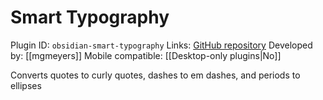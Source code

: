 # Smart Typography

Plugin ID: `obsidian-smart-typography`
Links: [GitHub repository](https://github.com/mgmeyers/obsidian-smart-typography)
Developed by: [[mgmeyers]]
Mobile compatible: [[Desktop-only plugins|No]]

Converts quotes to curly quotes, dashes to em dashes, and periods to ellipses
